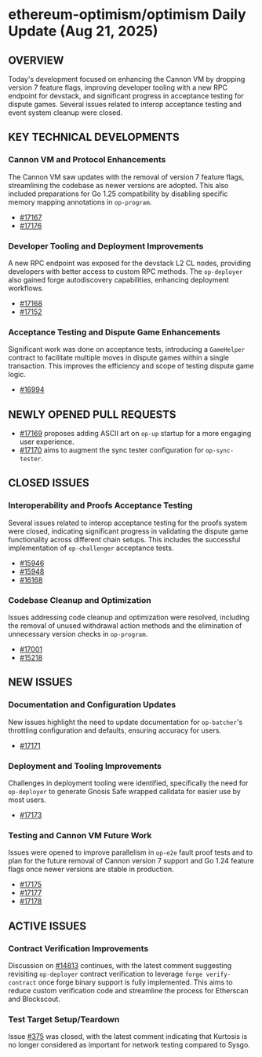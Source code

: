# ethereum-optimism/optimism Daily Update (Aug 21, 2025)
## OVERVIEW 
Today's development focused on enhancing the Cannon VM by dropping version 7 feature flags, improving developer tooling with a new RPC endpoint for devstack, and significant progress in acceptance testing for dispute games. Several issues related to interop acceptance testing and event system cleanup were closed.

## KEY TECHNICAL DEVELOPMENTS

### Cannon VM and Protocol Enhancements
The Cannon VM saw updates with the removal of version 7 feature flags, streamlining the codebase as newer versions are adopted. This also included preparations for Go 1.25 compatibility by disabling specific memory mapping annotations in `op-program`.
- [#17167](https://github.com/ethereum-optimism/optimism/pull/17167)
- [#17176](https://github.com/ethereum-optimism/optimism/pull/17176)

### Developer Tooling and Deployment Improvements
A new RPC endpoint was exposed for the devstack L2 CL nodes, providing developers with better access to custom RPC methods. The `op-deployer` also gained forge autodiscovery capabilities, enhancing deployment workflows.
- [#17168](https://github.com/ethereum-optimism/optimism/pull/17168)
- [#17152](https://github.com/ethereum-optimism/optimism/pull/17152)

### Acceptance Testing and Dispute Game Enhancements
Significant work was done on acceptance tests, introducing a `GameHelper` contract to facilitate multiple moves in dispute games within a single transaction. This improves the efficiency and scope of testing dispute game logic.
- [#16994](https://github.com/ethereum-optimism/optimism/pull/16994)

## NEWLY OPENED PULL REQUESTS
- [#17169](https://github.com/ethereum-optimism/optimism/pull/17169) proposes adding ASCII art on `op-up` startup for a more engaging user experience.
- [#17170](https://github.com/ethereum-optimism/optimism/pull/17170) aims to augment the sync tester configuration for `op-sync-tester`.

## CLOSED ISSUES

### Interoperability and Proofs Acceptance Testing
Several issues related to interop acceptance testing for the proofs system were closed, indicating significant progress in validating the dispute game functionality across different chain setups. This includes the successful implementation of `op-challenger` acceptance tests.
- [#15946](https://github.com/ethereum-optimism/optimism/issues/15946)
- [#15948](https://github.com/ethereum-optimism/optimism/issues/15948)
- [#16168](https://github.com/ethereum-optimism/optimism/issues/16168)

### Codebase Cleanup and Optimization
Issues addressing code cleanup and optimization were resolved, including the removal of unused withdrawal action methods and the elimination of unnecessary version checks in `op-program`.
- [#17001](https://github.com/ethereum-optimism/optimism/issues/17001)
- [#15218](https://github.com/ethereum-optimism/optimism/issues/15218)

## NEW ISSUES

### Documentation and Configuration Updates
New issues highlight the need to update documentation for `op-batcher`'s throttling configuration and defaults, ensuring accuracy for users.
- [#17171](https://github.com/ethereum-optimism/optimism/issues/17171)

### Deployment and Tooling Improvements
Challenges in deployment tooling were identified, specifically the need for `op-deployer` to generate Gnosis Safe wrapped calldata for easier use by most users.
- [#17173](https://github.com/ethereum-optimism/optimism/issues/17173)

### Testing and Cannon VM Future Work
Issues were opened to improve parallelism in `op-e2e` fault proof tests and to plan for the future removal of Cannon version 7 support and Go 1.24 feature flags once newer versions are stable in production.
- [#17175](https://github.com/ethereum-optimism/optimism/issues/17175)
- [#17177](https://github.com/ethereum-optimism/optimism/issues/17177)
- [#17178](https://github.com/ethereum-optimism/optimism/issues/17178)

## ACTIVE ISSUES

### Contract Verification Improvements
Discussion on [#14813](https://github.com/ethereum-optimism/optimism/issues/14813) continues, with the latest comment suggesting revisiting `op-deployer` contract verification to leverage `forge verify-contract` once forge binary support is fully implemented. This aims to reduce custom verification code and streamline the process for Etherscan and Blockscout.

### Test Target Setup/Teardown
Issue [#375](https://github.com/ethereum-optimism/optimism/issues/375) was closed, with the latest comment indicating that Kurtosis is no longer considered as important for network testing compared to Sysgo.